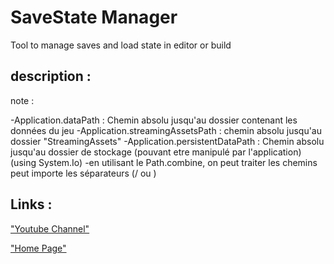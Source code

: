 # SaveState Manager
Tool to manage saves and load state in editor or build

## description :

note :

-Application.dataPath : Chemin absolu jusqu'au dossier contenant les données du jeu
-Application.streamingAssetsPath : chemin absolu jusqu'au dossier "StreamingAssets"
-Application.persistentDataPath : Chemin absolu jusqu'au dossier de stockage (pouvant etre manipulé par l'application)
(using System.Io)
-en utilisant le Path.combine, on peut traiter les chemins peut importe les séparateurs (/ ou \)


## Links :
["Youtube Channel"](https://www.youtube.com/channel/UC-_DDdI316_BYs7HlO260OA)

["Home Page"](https://github.com/Light974-M/UnityPersonalDataBank)

